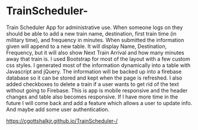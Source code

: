 # TrainScheduler-

Train Scheduler App for administrative use. When someone logs on they should be able to add a new train name, destination, first train time (in military time), and frequency in minutes. When submitted the information given will append to a new table. It will display Name, Destination, Frequency, but it will also show Next Train Arrival and how many minutes away that train is.
I used Bootstrap for most of the layout with a few custom css styles. I generated most of the information dynamically into a table with Javascript and jQuery.
The information will be backed up into a firebase database so it can be stored and kept when the page is refreshed.
I also added checkboxes to delete a train if a user wants to get rid of the text without going to Firebase. This is app is mobile responsive and the header changes and table also becomes responsive.
If I have more time in the future I will come back and add a feature which allows a user to update info. And maybe add some user authentication.

https://cgottshalkjr.github.io/TrainScheduler-/
